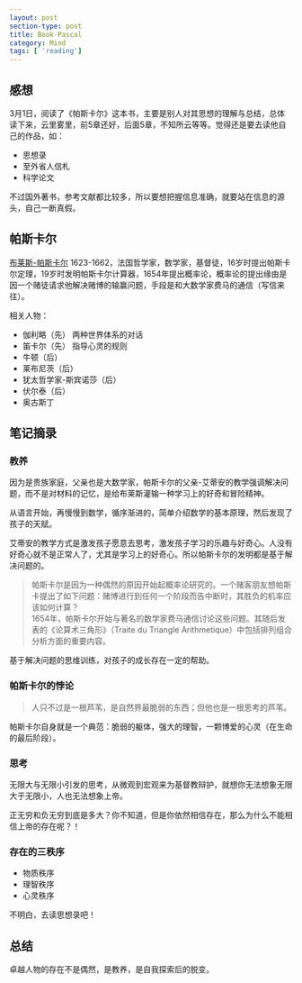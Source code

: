 ```yaml
---
layout: post
section-type: post
title: Book-Pascal
category: Mind
tags: [ 'reading']
---
```

## 感想 ##

3月1日，阅读了《帕斯卡尔》这本书，主要是别人对其思想的理解与总结，总体读下来，云里雾里，前5章还好，后面5章，不知所云等等。觉得还是要去读他自己的作品，如：

* 思想录
* 至外省人信札
* 科学论文

不过国外著书，参考文献都比较多，所以要想把握信息准确，就要站在信息的源头，自己一断真假。

## 帕斯卡尔 ##

[布莱斯-帕斯卡尔](http://en.wikipedia.org/wiki/Blaise_Pascal)
1623-1662，法国哲学家，数学家，基督徒，16岁时提出帕斯卡尔定理，19岁时发明帕斯卡尔计算器，1654年提出概率论，概率论的提出缘由是因一个赌徒请求他解决赌博的输赢问题，手段是和大数学家费马的通信（写信来往）。

相关人物：

* 伽利略（先） 两种世界体系的对话
* 笛卡尔（先） 指导心灵的规则
* 牛顿（后）
* 莱布尼茨（后）
* 犹太哲学家-斯宾诺莎（后）
* 伏尔泰（后）
* 奥古斯丁

## 笔记摘录 ##

### 教养 ###

因为是贵族家庭，父亲也是大数学家，帕斯卡尔的父亲-艾蒂安的教学强调解决问题，而不是对材料的记忆，是给布莱斯灌输一种学习上的好奇和冒险精神。

从语言开始，再慢慢到数学，循序渐进的，简单介绍数学的基本原理，然后发现了孩子的天赋。

艾蒂安的教学方式是激发孩子愿意去思考，激发孩子学习的乐趣与好奇心。人没有好奇心就不是正常人了，尤其是学习上的好奇心。所以帕斯卡尔的发明都是基于解决问题的。

> 帕斯卡尔是因为一种偶然的原因开始起概率论研究的。一个赌客朋友想帕斯卡提出了如下问题：赌博进行到任何一个阶段而告中断时，其胜负的机率应该如何计算？  
> 1654年，帕斯卡尔开始与著名的数学家费马通信讨论这些问题。其随后发表的《论算术三角形》（Traite du Triangle Arithmetique）中包括排列组合分析方面的重要内容。

基于解决问题的思维训练，对孩子的成长存在一定的帮助。

### 帕斯卡尔的悖论 ###

> 人只不过是一根芦苇，是自然界最脆弱的东西；但他也是一根思考的芦苇。

帕斯卡尔自身就是一个典范：脆弱的躯体，强大的理智，一颗博爱的心灵（在生命的最后阶段）。

### 思考 ###

无限大与无限小引发的思考，从微观到宏观来为基督教辩护，就想你无法想象无限大于无限小，人也无法想象上帝。

正无穷和负无穷到底是多大？你不知道，但是你依然相信存在，那么为什么不能相信上帝的存在呢？！

### 存在的三秩序 ###

* 物质秩序
* 理智秩序
* 心灵秩序

不明白，去读思想录吧！

## 总结 ##

卓越人物的存在不是偶然，是教养，是自我探索后的脱变。


